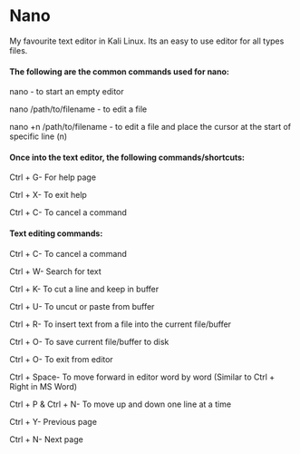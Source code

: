 # **Nano**

My favourite text editor in Kali Linux. Its an easy to use editor for all types files.



#### The following are the common commands used for nano:

nano - to start an empty editor

nano /path/to/filename - to edit a file

nano +n /path/to/filename - to edit a file and place the cursor at the start of specific line \(n\)



#### Once into the text editor, the following commands/shortcuts:

Ctrl + G- For help page

Ctrl + X- To exit help

Ctrl + C- To cancel a command



#### Text editing commands:

Ctrl + C- To cancel a command

Ctrl + W- Search for text

Ctrl + K- To cut a line and keep in buffer

Ctrl + U- To uncut or paste from buffer

Ctrl + R- To insert text from a file into the current file/buffer

Ctrl + O- To save current file/buffer to disk

Ctrl + O- To exit from editor

Ctrl + Space- To move forward in editor word by word \(Similar to Ctrl + Right in MS Word\)

Ctrl + P & Ctrl + N- To move up and down one line at a time

Ctrl + Y- Previous page

Ctrl + N- Next page

